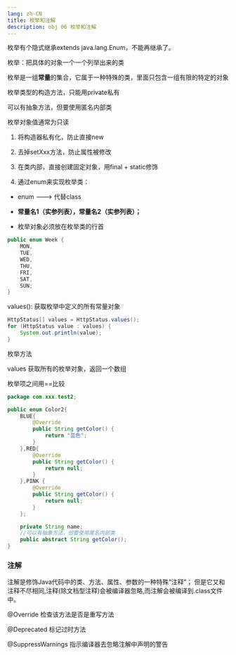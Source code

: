 ```yaml
---
lang: zh-CN
title: 枚举和注解
description: obj 06 枚举和注解
---
```



枚举有个隐式继承extends java.lang.Enum，不能再继承了。

枚举：把具体的对象一个一个列举出来的类

枚举是一组**常量**的集合，它属于一种特殊的类，里面只包含一组有限的特定的对象

枚举类型的构造方法，只能用private私有

可以有抽象方法，但要使用匿名内部类

枚举对象值通常为只读

1. 将构造器私有化，防止直接new

2. 去掉setXxx方法，防止属性被修改

3. 在类内部，直接创建固定对象，用final + static修饰

4. 通过enum来实现枚举类：

  - enum ---> 代替class

  - **常量名1（实参列表），常量名2（实参列表）；**

  - 枚举对象必须放在枚举类的行首

```Java
public enum Week {
    MON,
    TUE,
    WED,
    THU,
    FRI,
    SAT,
    SUN;
}
```


values(): 获取枚举中定义的所有常量对象

```Java
HttpStatus[] values = HttpStatus.values();
for (HttpStatus value : values) {
	System.out.println(value);
}
```




枚举方法

values   获取所有的枚举对象，返回一个数组

枚举项之间用==比较



```Java
package com.xxx.test2;

public enum Color2{
    BLUE{
        @Override
        public String getColor() {
            return "蓝色";
        }
    },RED{
        @Override
        public String getColor() {
            return null;
        }
    },PINK {
        @Override
        public String getColor() {
            return null;
        }
    };

    private String name;
    //可以有抽象方法，但要使用匿名内部类
    public abstract String getColor();
}

```




### 注解

注解是修饰Java代码中的类、方法、属性、参数的一种特殊“注释”；
但是它又和注释不尽相同,注释(除文档型注释)会被编译器忽略,而注解会被编译到.class文件中。

@Override 检查该方法是否是重写方法

@Deprecated 标记过时方法

@SuppressWarnings 指示编译器去忽略注解中声明的警告

